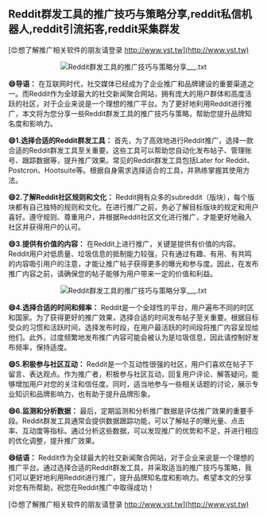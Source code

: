 ## **Reddit群发工具的推广技巧与策略分享,reddit私信机器人,reddit引流拓客,reddit采集群发**

[😍想了解推广相关软件的朋友请登录 http://www.vst.tw](http://www.vst.tw)

 <center><img src="https://vst.tw/MP4/tuiguang/png/0.png" alt="Reddit群发工具的推广技巧与策略分享___.txt"></center>

**😄导语：**
在互联网时代，社交媒体已经成为了企业推广和品牌建设的重要渠道之一。而Reddit作为全球最大的社交新闻聚合网站，拥有庞大的用户群体和高度活跃的社区，对于企业来说是一个理想的推广平台。为了更好地利用Reddit进行推广，本文将为您分享一些Reddit群发工具的推广技巧与策略，帮助您提升品牌知名度和影响力。

**😄1.选择合适的Reddit群发工具：**
首先，为了高效地进行Reddit推广，选择一款合适的Reddit群发工具至关重要。这些工具可以帮助您自动化发布帖子、管理账号、跟踪数据等，提升推广效果。常见的Reddit群发工具包括Later for Reddit、Postcron、Hootsuite等。根据自身需求选择适合的工具，并熟练掌握其使用方法。

**😄2.了解Reddit社区规则和文化：**
Reddit拥有众多的subreddit（版块），每个版块都有自己独特的规则和文化。在进行推广之前，务必了解目标版块的规定和用户喜好。遵守规则、尊重用户，并根据Reddit社区文化进行推广，才能更好地融入社区并获得用户的认可。

**😄3.提供有价值的内容：**
在Reddit上进行推广，关键是提供有价值的内容。Reddit用户对低质量、垃圾信息的抵制能力较强，只有通过有趣、有用、有共鸣的内容吸引用户的注意，才能让推广帖子获得更多的曝光和参与度。因此，在发布推广内容之前，请确保您的帖子能够为用户带来一定的价值和利益。

 <center><img src="https://vst.tw/MP4/tuiguang/png/5.png" alt="Reddit群发工具的推广技巧与策略分享___.txt"></center>

**😄4.选择合适的时间和频率：**
Reddit是一个全球性的平台，用户遍布不同的时区和国家。为了获得更好的推广效果，选择合适的时间发布帖子至关重要。根据目标受众的习惯和活跃时间，选择发布时段，在用户最活跃的时间段将推广内容呈现给他们。此外，过度频繁地发布推广内容可能会被认为是垃圾信息，因此请控制好发布频率，保持适度。

**😄5.积极参与社区互动：**
Reddit是一个互动性很强的社区，用户们喜欢在帖子下留言、表达观点。作为推广者，积极参与社区互动，回复用户评论、解答疑问，能够增加用户对您的关注和信任度。同时，适当地参与一些相关话题的讨论，展示专业知识和品牌影响力，也有助于提升品牌形象。

**😄6.监测和分析数据：**
最后，定期监测和分析推广数据是评估推广效果的重要手段。Reddit群发工具通常会提供数据跟踪功能，可以了解帖子的曝光量、点击率、互动度等指标。通过分析这些数据，可以发现推广的优势和不足，并进行相应的优化调整，提升推广效果。

**😄结语：**
Reddit作为全球最大的社交新闻聚合网站，对于企业来说是一个理想的推广平台。通过选择合适的Reddit群发工具，并采取适当的推广技巧与策略，我们可以更好地利用Reddit进行推广，提升品牌知名度和影响力。希望本文的分享对您有所帮助，祝您在Reddit推广中取得成功！

[😍想了解推广相关软件的朋友请登录 http://www.vst.tw](http://www.vst.tw)



